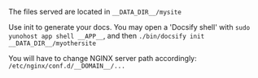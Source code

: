 The files served are located in `__DATA_DIR__/mysite`

Use init to generate your docs. You may open a 'Docsify shell' with `sudo yunohost app shell __APP__`, and then `./bin/docsify init __DATA_DIR__/myothersite` 

You will have to change NGINX server path accordingly: `/etc/nginx/conf.d/__DOMAIN__/...`
